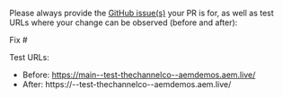 Please always provide the [GitHub issue(s)](../issues) your PR is for, as well as test URLs where your change can be observed (before and after):

Fix #<gh-issue-id>

Test URLs:
- Before: https://main--test-thechannelco--aemdemos.aem.live/
- After: https://<branch>--test-thechannelco--aemdemos.aem.live/
